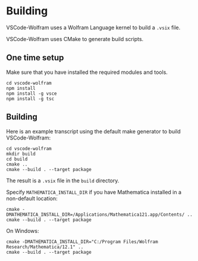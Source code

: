 # Building

VSCode-Wolfram uses a Wolfram Language kernel to build a `.vsix` file.

VSCode-Wolfram uses CMake to generate build scripts.

## One time setup

Make sure that you have installed the required modules and tools.

```
cd vscode-wolfram
npm install
npm install -g vsce
npm install -g tsc
```


## Building

Here is an example transcript using the default make generator to build VSCode-Wolfram:

```
cd vscode-wolfram
mkdir build
cd build
cmake ..
cmake --build . --target package
```

The result is a `.vsix` file in the `build` directory.

Specify `MATHEMATICA_INSTALL_DIR` if you have Mathematica installed in a non-default location:

```
cmake -DMATHEMATICA_INSTALL_DIR=/Applications/Mathematica121.app/Contents/ ..
cmake --build . --target package
```

On Windows:

```
cmake -DMATHEMATICA_INSTALL_DIR="C:/Program Files/Wolfram Research/Mathematica/12.1" ..
cmake --build . --target package
```
